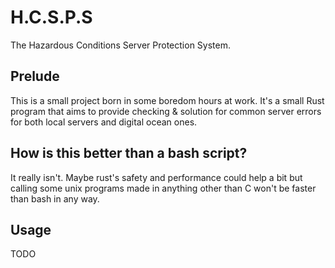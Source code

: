 # H.C.S.P.S

The Hazardous Conditions Server Protection System.

## Prelude

This is a small project born in some boredom hours at work. It's a small Rust
program that aims to provide checking & solution for common server errors for
both local servers and digital ocean ones.

## How is this better than a bash script?

It really isn't. Maybe rust's safety and performance could help a bit but
calling some unix programs made in anything other than C won't be faster than
bash in any way.

## Usage

TODO
